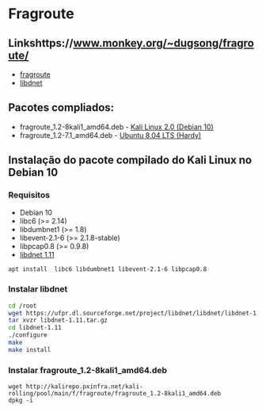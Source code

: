 # Fragroute

## Linkshttps://www.monkey.org/~dugsong/fragroute/
- [fragroute]()
- [libdnet](http://libdnet.sourceforge.net/)

## Pacotes compliados:
- fragroute_1.2-8kali1_amd64.deb - [Kali Linux 2.0 (Debian 10)](http://kalirepo.pxinfra.net/kali-rolling/pool/main/f/fragroute/)
- fragroute_1.2-7.1_amd64.deb - [Ubuntu 8.04 LTS (Hardy)](https://launchpad.net/ubuntu/hardy/amd64/fragroute/1.2-7.1)

## Instalação do pacote compilado do Kali Linux no Debian 10

### Requisitos
- Debian 10
- libc6 (>= 2.14)
- libdumbnet1 (>= 1.8)
- libevent-2.1-6 (>= 2.1.8-stable)
- libpcap0.8 (>= 0.9.8)
- [libdnet 1.11](http://libdnet.sourceforge.net/)

```bash
apt install  libc6 libdumbnet1 libevent-2.1-6 libpcap0.8
```
### Instalar libdnet
```bash
cd /root
wget https://ufpr.dl.sourceforge.net/project/libdnet/libdnet/libdnet-1.11/libdnet-1.11.tar.gz
tar xvzr libdnet-1.11.tar.gz
cd libdnet-1.11
./configure
make
make install
```

### Instalar fragroute_1.2-8kali1_amd64.deb
```
wget http://kalirepo.pxinfra.net/kali-rolling/pool/main/f/fragroute/fragroute_1.2-8kali1_amd64.deb
dpkg -i 
```
